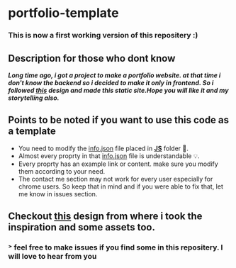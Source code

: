 # portfolio-template

### This is now a first working version of this repositery :)

## Description for those who dont know

**_Long time ago, i got a project to make a portfolio website. at that time i don't know the backend so i decided to make it only in frontend. So i followed [this](https://www.figma.com/community/file/1119177547264048236) design and made this static site.Hope you will like it and my storytelling also._**

## Points to be noted if you want to use this code as a template

- You need to modify the [info.json](/js/info.json) file placed in
  **[JS](/js/)** folder 📁.
- Almost every proprty in that [info.json](/js/info.json) file is understandable 💡.
- Every proprty has an example link or content. make sure you modify them according to your need.
- The contact me section may not work for every user especially for chrome users. So keep that in mind and if you were able to fix that, let me know in issues section.

## Checkout [this](https://www.figma.com/community/file/1119177547264048236) design from where i took the inspiration and some assets too.

### ˃ **feel free to make issues if you find some in this repositery. I will love to hear from you**
